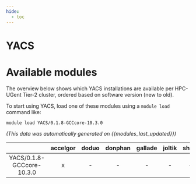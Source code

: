 ```yaml
---
hide:
  - toc
---
```


YACS
====

# Available modules


The overview below shows which YACS installations are available per HPC-UGent Tier-2 cluster, ordered based on software version (new to old).

To start using YACS, load one of these modules using a `module load` command like:

```shell
module load YACS/0.1.8-GCCcore-10.3.0
```

*(This data was automatically generated on {{modules_last_updated}})*  

| |accelgor|doduo|donphan|gallade|joltik|shinx|skitty|
| :---: | :---: | :---: | :---: | :---: | :---: | :---: | :---: |
|YACS/0.1.8-GCCcore-10.3.0|x|-|-|-|-|-|-|
